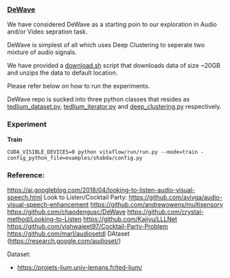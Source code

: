 
### [DeWave](https://github.com/chaodengusc/DeWave)

We have considered DeWave as a starting poin to our exploration in Audio and/or Video sepration task.

DeWave is simplest of all which uses Deep Clustering to seperate two mixture of audio signals.

We have provided a [download.sh](download.sh) script that downloads data of size ~20GB and unzips the data to default location.

Please refer below on how to run the experiments.

DeWave repo is sucked into three python classes that resides as [tedlium_dataset.py](tedlium_dataset.py), 
[tedlium_iterator.py](tedlium_iterator.py) and [deep_clustering.py](deep_clustering.py) respectively.


### Experiment

**Train**
```
CUDA_VISIBLE_DEVICES=0 python vitaflow/run/run.py --mode=train -config_python_file=examples/shabda/config.py
```


### Reference: 

https://ai.googleblog.com/2018/04/looking-to-listen-audio-visual-speech.html
Look to Listen/Cocktail Party:
https://github.com/avivga/audio-visual-speech-enhancement
https://github.com/andrewowens/multisensory
https://github.com/chaodengusc/DeWave
https://github.com/crystal-method/Looking-to-Listen
https://github.com/Kajiyu/LLLNet
https://github.com/vishwajeet97/Cocktail-Party-Problem
https://github.com/marl/audiosetdl 
DAtaset (https://research.google.com/audioset/)



Dataset:
- https://projets-lium.univ-lemans.fr/ted-lium/
